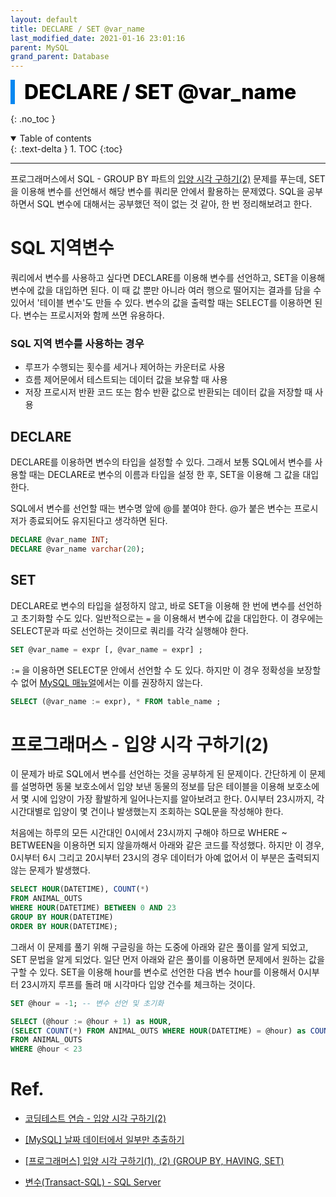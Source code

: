 ```yaml
---
layout: default
title: DECLARE / SET @var_name
last_modified_date: 2021-01-16 23:01:16
parent: MySQL
grand_parent: Database
---
```


<div style="font-size:32px; font-weight: 800; border-left: 7px solid #0687f0; padding-left:15px !important; color:#000000; margin-bottom:15px;">DECLARE / SET @var_name</div>

{: .no_toc }

<details open markdown="block">
  <summary>
    Table of contents
  </summary>
  {: .text-delta }
1. TOC
{:toc}
</details>

---

프로그래머스에서 SQL - GROUP BY 파트의 [입양 시각 구하기(2)](https://programmers.co.kr/learn/courses/30/lessons/59413) 문제를 푸는데, SET을 이용해 변수를 선언해서 해당 변수를 쿼리문 안에서 활용하는 문제였다. SQL을 공부하면서 SQL 변수에 대해서는 공부했던 적이 없는 것 같아, 한 번 정리해보려고 한다.

# SQL 지역변수

쿼리에서 변수를 사용하고 싶다면 DECLARE를 이용해 변수를 선언하고, SET을 이용해 변수에 값을 대입하면 된다. 이 때 값 뿐만 아니라 여러 행으로 떨어지는 결과를 담을 수 있어서 '테이블 변수'도 만들 수 있다. 변수의 값을 출력할 때는 SELECT를 이용하면 된다. 변수는 프로시저와 함께 쓰면 유용하다.

### SQL 지역 변수를 사용하는 경우

- 루프가 수행되는 횟수를 세거나 제어하는 카운터로 사용
- 흐름 제어문에서 테스트되는 데이터 값을 보유할 때 사용
- 저장 프로시저 반환 코드 또는 함수 반환 값으로 반환되는 데이터 값을 저장할 때 사용

## DECLARE

DECLARE를 이용하면 변수의 타입을 설정할 수 있다. 그래서 보통 SQL에서 변수를 사용할 때는 DECLARE로 변수의 이름과 타입을 설정 한 후, SET을 이용해 그 값을 대입한다.

SQL에서 변수를 선언할 때는 변수명 앞에 @를 붙여야 한다.
@가 붙은 변수는 프로시저가 종료되어도 유지된다고 생각하면 된다.

```sql
DECLARE @var_name INT;
DECLARE @var_name varchar(20);
```

## SET

DECLARE로 변수의 타입을 설정하지 않고, 바로 SET을 이용해 한 번에 변수를 선언하고 초기화할 수도 있다. 일반적으로는 `=` 을 이용해서 변수에 값을 대입한다. 이 경우에는 SELECT문과 따로 선언하는 것이므로 쿼리를 각각 실행해야 한다.

```sql
SET @var_name = expr [, @var_name = expr] ;
```

`:=` 을 이용하면 SELECT문 안에서 선언할 수 도 있다. 하지만 이 경우 정확성을 보장할 수 없어 [MySQL 매뉴얼](https://dev.mysql.com/doc/refman/8.0/en/user-variables.html)에서는 이를 권장하지 않는다.

```sql
SELECT (@var_name := expr), * FROM table_name ;
```

# 프로그래머스 - 입양 시각 구하기(2)

이 문제가 바로 SQL에서 변수를 선언하는 것을 공부하게 된 문제이다. 간단하게 이 문제를 설명하면 동물 보호소에서 입양 보낸 동물의 정보를 담은 테이블을 이용해 보호소에서 몇 시에 입양이 가장 활발하게 일어나는지를 알아보려고 한다. 0시부터 23시까지, 각 시간대별로 입양이 몇 건이나 발생했는지 조회하는 SQL문을 작성해야 한다.

처음에는 하루의 모든 시간대인 0시에서 23시까지 구해야 하므로 WHERE ~ BETWEEN을 이용하면 되지 않을까해서 아래와 같은 코드를 작성했다. 하지만 이 경우, 0시부터 6시 그리고 20시부터 23시의 경우 데이터가 아예 없어서 이 부분은 출력되지 않는 문제가 발생했다.

```sql
SELECT HOUR(DATETIME), COUNT(*)
FROM ANIMAL_OUTS
WHERE HOUR(DATETIME) BETWEEN 0 AND 23
GROUP BY HOUR(DATETIME)
ORDER BY HOUR(DATETIME);
```

그래서 이 문제를 풀기 위해 구글링을 하는 도중에 아래와 같은 풀이를 알게 되었고, SET 문법을 알게 되었다. 일단 먼저 아래와 같은 풀이를 이용하면 문제에서 원하는 값을 구할 수 있다. SET을 이용해 hour를 변수로 선언한 다음 변수 hour를 이용해서 0시부터 23시까지 루프를 돌려 매 시각마다 입양 건수를 체크하는 것이다.

```sql
SET @hour = -1; -- 변수 선언 및 초기화

SELECT (@hour := @hour + 1) as HOUR,
(SELECT COUNT(*) FROM ANIMAL_OUTS WHERE HOUR(DATETIME) = @hour) as COUNT
FROM ANIMAL_OUTS
WHERE @hour < 23
```

# Ref.

- [코딩테스트 연습 - 입양 시각 구하기(2)](https://programmers.co.kr/learn/courses/30/lessons/59413)

- [[MySQL] 날짜 데이터에서 일부만 추출하기](https://extbrain.tistory.com/60)

- [[프로그래머스] 입양 시각 구하기(1), (2) (GROUP BY, HAVING, SET)](https://chanhuiseok.github.io/posts/db-6/)

- [변수(Transact-SQL) - SQL Server](https://docs.microsoft.com/ko-kr/sql/t-sql/language-elements/variables-transact-sql?view=sql-server-ver15)
